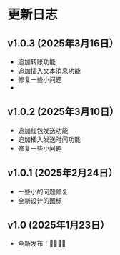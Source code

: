 # 更新日志

## v1.0.3 (2025年3月16日）

- 追加转账功能
- 追加插入文本消息功能
- 修复一些小问题
- 
## v1.0.2 (2025年3月10日）

- 追加红包发送功能
- 追加插入发送时间功能
- 修复一些小问题

## v1.0.1 (2025年2月24日）

- 一些小的问题修复
- 全新设计的图标

## v1.0 (2025年1月23日）

- 全新发布！🎉🎉🎉🎉
